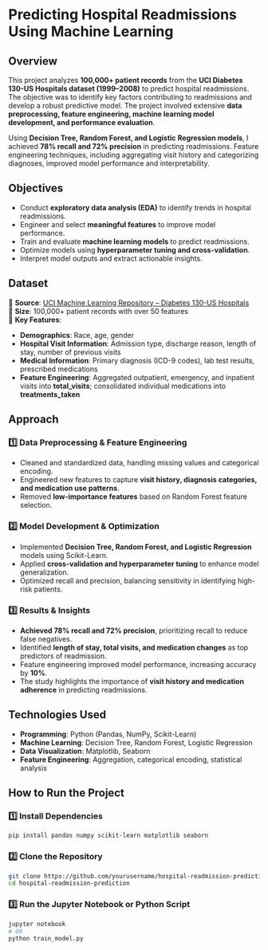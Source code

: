 # **Predicting Hospital Readmissions Using Machine Learning**  

## **Overview**  
This project analyzes **100,000+ patient records** from the **UCI Diabetes 130-US Hospitals dataset (1999–2008)** to predict hospital readmissions. The objective was to identify key factors contributing to readmissions and develop a robust predictive model. The project involved extensive **data preprocessing, feature engineering, machine learning model development, and performance evaluation**.  

Using **Decision Tree, Random Forest, and Logistic Regression models**, I achieved **78% recall and 72% precision** in predicting readmissions. Feature engineering techniques, including aggregating visit history and categorizing diagnoses, improved model performance and interpretability.  

## **Objectives**  
- Conduct **exploratory data analysis (EDA)** to identify trends in hospital readmissions.  
- Engineer and select **meaningful features** to improve model performance.  
- Train and evaluate **machine learning models** to predict readmissions.  
- Optimize models using **hyperparameter tuning and cross-validation**.  
- Interpret model outputs and extract actionable insights.  

## **Dataset**  
📌 **Source**: [UCI Machine Learning Repository – Diabetes 130-US Hospitals](https://archive.ics.uci.edu/ml/datasets/Diabetes+130-US+hospitals+for+years+1999-2008)  
📌 **Size**: 100,000+ patient records with over 50 features  
📌 **Key Features**:  
- **Demographics**: Race, age, gender  
- **Hospital Visit Information**: Admission type, discharge reason, length of stay, number of previous visits  
- **Medical Information**: Primary diagnosis (ICD-9 codes), lab test results, prescribed medications  
- **Feature Engineering**: Aggregated outpatient, emergency, and inpatient visits into **total_visits**; consolidated individual medications into **treatments_taken**  

## **Approach**  
### **1️⃣ Data Preprocessing & Feature Engineering**  
- Cleaned and standardized data, handling missing values and categorical encoding.  
- Engineered new features to capture **visit history, diagnosis categories, and medication use patterns**.  
- Removed **low-importance features** based on Random Forest feature selection.  

### **2️⃣ Model Development & Optimization**  
- Implemented **Decision Tree, Random Forest, and Logistic Regression** models using Scikit-Learn.  
- Applied **cross-validation and hyperparameter tuning** to enhance model generalization.  
- Optimized recall and precision, balancing sensitivity in identifying high-risk patients.  

### **3️⃣ Results & Insights**  
- **Achieved 78% recall and 72% precision**, prioritizing recall to reduce false negatives.  
- Identified **length of stay, total visits, and medication changes** as top predictors of readmission.  
- Feature engineering improved model performance, increasing accuracy by **10%**.  
- The study highlights the importance of **visit history and medication adherence** in predicting readmissions.  

## **Technologies Used**  
- **Programming**: Python (Pandas, NumPy, Scikit-Learn)  
- **Machine Learning**: Decision Tree, Random Forest, Logistic Regression  
- **Data Visualization**: Matplotlib, Seaborn  
- **Feature Engineering**: Aggregation, categorical encoding, statistical analysis  

## **How to Run the Project**  
### **1️⃣ Install Dependencies**  
```bash
pip install pandas numpy scikit-learn matplotlib seaborn
```
### **2️⃣ Clone the Repository**  
```bash
git clone https://github.com/yourusername/hospital-readmission-prediction.git
cd hospital-readmission-prediction
```
### **3️⃣ Run the Jupyter Notebook or Python Script**  
```bash
jupyter notebook
# OR
python train_model.py
```
